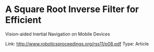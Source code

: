 # A Square Root Inverse Filter for Efficient
Vision-aided Inertial Navigation on Mobile Devices

Link: http://www.roboticsproceedings.org/rss11/p08.pdf
Type: Article